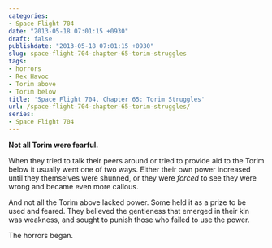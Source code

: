 ```yaml
---
categories:
- Space Flight 704
date: "2013-05-18 07:01:15 +0930"
draft: false
publishdate: "2013-05-18 07:01:15 +0930"
slug: space-flight-704-chapter-65-torim-struggles
tags:
- horrors
- Rex Havoc
- Torim above
- Torim below
title: 'Space Flight 704, Chapter 65: Torim Struggles'
url: /space-flight-704-chapter-65-torim-struggles/
series:
- Space Flight 704
---
```

**Not all Torim were fearful.**

When they tried to talk their peers around or tried to provide aid to
the Torim below it usually went one of two ways. Either their own power
increased until they themselves were shunned, or they were *forced* to
see they were wrong and became even more callous.

And not all the Torim above lacked power. Some held it as a prize to be
used and feared. They believed the gentleness that emerged in their kin
was weakness, and sought to punish those who failed to use the power.

The horrors began.

